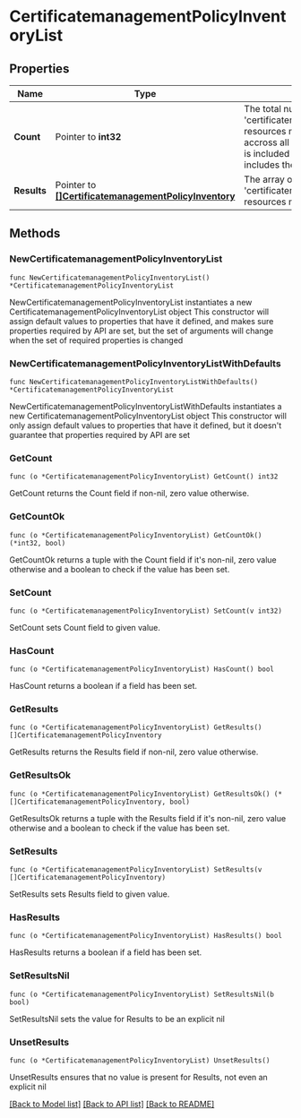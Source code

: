 # CertificatemanagementPolicyInventoryList

## Properties

Name | Type | Description | Notes
------------ | ------------- | ------------- | -------------
**Count** | Pointer to **int32** | The total number of &#39;certificatemanagement.PolicyInventory&#39; resources matching the request, accross all pages. The &#39;Count&#39; attribute is included when the HTTP GET request includes the &#39;$inlinecount&#39; parameter. | [optional] 
**Results** | Pointer to [**[]CertificatemanagementPolicyInventory**](CertificatemanagementPolicyInventory.md) | The array of &#39;certificatemanagement.PolicyInventory&#39; resources matching the request. | [optional] 

## Methods

### NewCertificatemanagementPolicyInventoryList

`func NewCertificatemanagementPolicyInventoryList() *CertificatemanagementPolicyInventoryList`

NewCertificatemanagementPolicyInventoryList instantiates a new CertificatemanagementPolicyInventoryList object
This constructor will assign default values to properties that have it defined,
and makes sure properties required by API are set, but the set of arguments
will change when the set of required properties is changed

### NewCertificatemanagementPolicyInventoryListWithDefaults

`func NewCertificatemanagementPolicyInventoryListWithDefaults() *CertificatemanagementPolicyInventoryList`

NewCertificatemanagementPolicyInventoryListWithDefaults instantiates a new CertificatemanagementPolicyInventoryList object
This constructor will only assign default values to properties that have it defined,
but it doesn't guarantee that properties required by API are set

### GetCount

`func (o *CertificatemanagementPolicyInventoryList) GetCount() int32`

GetCount returns the Count field if non-nil, zero value otherwise.

### GetCountOk

`func (o *CertificatemanagementPolicyInventoryList) GetCountOk() (*int32, bool)`

GetCountOk returns a tuple with the Count field if it's non-nil, zero value otherwise
and a boolean to check if the value has been set.

### SetCount

`func (o *CertificatemanagementPolicyInventoryList) SetCount(v int32)`

SetCount sets Count field to given value.

### HasCount

`func (o *CertificatemanagementPolicyInventoryList) HasCount() bool`

HasCount returns a boolean if a field has been set.

### GetResults

`func (o *CertificatemanagementPolicyInventoryList) GetResults() []CertificatemanagementPolicyInventory`

GetResults returns the Results field if non-nil, zero value otherwise.

### GetResultsOk

`func (o *CertificatemanagementPolicyInventoryList) GetResultsOk() (*[]CertificatemanagementPolicyInventory, bool)`

GetResultsOk returns a tuple with the Results field if it's non-nil, zero value otherwise
and a boolean to check if the value has been set.

### SetResults

`func (o *CertificatemanagementPolicyInventoryList) SetResults(v []CertificatemanagementPolicyInventory)`

SetResults sets Results field to given value.

### HasResults

`func (o *CertificatemanagementPolicyInventoryList) HasResults() bool`

HasResults returns a boolean if a field has been set.

### SetResultsNil

`func (o *CertificatemanagementPolicyInventoryList) SetResultsNil(b bool)`

 SetResultsNil sets the value for Results to be an explicit nil

### UnsetResults
`func (o *CertificatemanagementPolicyInventoryList) UnsetResults()`

UnsetResults ensures that no value is present for Results, not even an explicit nil

[[Back to Model list]](../README.md#documentation-for-models) [[Back to API list]](../README.md#documentation-for-api-endpoints) [[Back to README]](../README.md)


